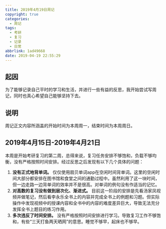```yaml
---
title: 2019年4月19日周记
copyright: true
categories:
  - 周记
tags:
  - 考研
  - 复习
  - 记录
  - 日常
abbrlink: 1ad49668
date: 2019-04-19 22:55:29
---
```


## 起因

为了能够记录自己平时的学习和生活，并进行一些有益的反思，我开始尝试写周记，同时也真心希望自己能够坚持下去。

<!-- more -->

## 说明

周记正文内容所涵盖的开始时间为本周周一，结束时间为本周周日。

## 2019年4月15日-2019年4月21日

本周是开始考研复习的第二周，总得来说，复习任务安排不够饱和，负载不够均衡，没有严格按照时间安排。经过反思之后发现有以下几个具体的问题：

1. **没有正式地背单词。** 仅仅使用扇贝单词app在空闲时间背单词。这里的空闲时间大部分都安排在图书馆和食堂之间的通勤过程中。虽然利用了这一块时间，但一边走路一边背单词的效率并不是很高。对单词的例句没有作适当的记忆。
2. **对高数的复习没有做到层次化、渐进式。** 目前这一阶段的安排是先看汤家凤视频并做笔记，然后看李永乐全书上的内容并完成全书上的例题和习题。但实际操作中发现视频中的授课内容和全书中的内容的难度差异巨大，导致无法充分发挥全书上题目的练习作用。
3. **多次违反了时间安排。** 没有严格按照时间安排进行学习。导致复习工作不够饱和，有些“三天打鱼两天晒网”的意思。睡觉不够早，起床也不够早。

